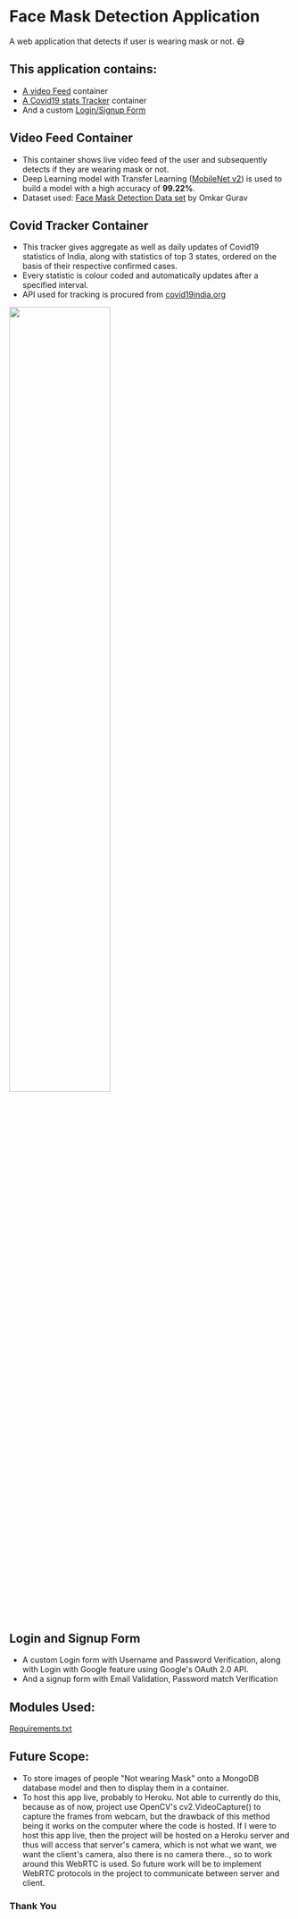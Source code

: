 # Face Mask Detection Application

A web application that detects if user is wearing mask or not. 😷

## This application contains:
* [A video Feed](#video-feed-container) container
* [A Covid19 stats Tracker](#covid-tracker-container) container
* And a custom [Login/Signup Form](#login-and-signup-form)

## Video Feed Container
* This container shows live video feed of the user and subsequently detects if they are wearing mask or not.
* Deep Learning model with Transfer Learning (<a href="https://keras.io/api/applications/mobilenet/" target=”_blank”>MobileNet v2</a>) is used to build a model with a high accuracy of <b>99.22%</b>.
* Dataset used: <a href="https://www.kaggle.com/omkargurav/face-mask-dataset" target=”_blank”>Face Mask Detection Data set</a> by Omkar Gurav

## Covid Tracker Container
* This tracker gives aggregate as well as daily updates of Covid19 statistics of India, along with statistics of top 3 states, ordered on the basis of their respective confirmed cases.
* Every statistic is colour coded and automatically updates after a specified interval.
* API used for tracking is procured from <a href="https://github.com/covid19india/api" target=”_blank”>covid19india.org</a>

<img src="https://user-images.githubusercontent.com/51751331/138309779-51b9350a-9596-4464-ba80-3fb60799e796.jpg" width="60%"></img> 

## Login and Signup Form
* A custom Login form with Username and Password Verification, along with Login with Google feature using Google's OAuth 2.0 API.
* And a signup form with Email Validation, Password match Verification

## Modules Used:
<a href="https://github.com/gokil7/covidMaskDetection/blob/main/requirements.txt" target=”_blank”>Requirements.txt</a>

## Future Scope:
* To store images of people "Not wearing Mask" onto a MongoDB database model and then to display them in a container.
* To host this app live, probably to Heroku. Not able to currently do this, because as of now, project use OpenCV's cv2.VideoCapture() to capture the frames from webcam, but the drawback of this method being it works on the computer where the code is hosted.
If I were to host this app live, then the project will be hosted on a Heroku server and thus will access that server's camera, which is not what we want, we want the client's camera, also there is no camera there.., so to work
around this WebRTC is used. So future work will be to implement WebRTC protocols in the project to communicate between server and client.


### Thank You

